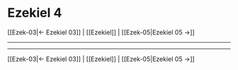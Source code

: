 # Ezekiel 4

[[Ezek-03|← Ezekiel 03]] | [[Ezekiel]] | [[Ezek-05|Ezekiel 05 →]]
***



***
[[Ezek-03|← Ezekiel 03]] | [[Ezekiel]] | [[Ezek-05|Ezekiel 05 →]]
